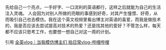 先给自己一个亮点，一手好字、一口流利的英语都行，这样之后就能为自己的生活注入灵魂。
人会因为对别人所做的亮眼的事感到好奇，对其产生憧憬、好奇，从而吸引自己也去模仿。我在这个英文视频里看出博主对英语的喜爱，而我是做技术的，我是否应该去尝试提高对技术的热爱？还是找其他的爱好？不管怎么样，每天都不应该只思考工作，也要想一想自己对这一周的计划。

引用
[全英vlog｜当我模仿博主们 拍日常vlog-哔哩哔哩](https://www.bilibili.com/video/BV1og4y157cX/?buvid=YB4A05B0DF38D409466D8CCC09AA227C61B7&from_spmid=united.player-video-detail.drama-auto.0&is_story_h5=false&mid=S8hzNzVyLbjO8Up8D%2F5Vuw%3D%3D&p=1&plat_id=116&share_from=ugc&share_medium=iphone&share_plat=ios&share_session_id=1ED9256A-3052-462C-80C9-29315393424F&share_source=COPY&share_tag=s_i&spmid=united.player-video-detail.0.0&timestamp=1698970798&unique_k=O2fu6ii&up_id=276205386)